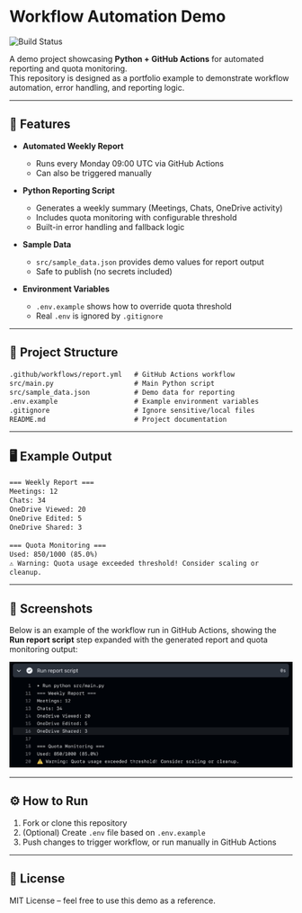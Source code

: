 # Workflow Automation Demo

![Build Status](https://github.com/kcmartin1984/workflow-demo/actions/workflows/report.yml/badge.svg)

A demo project showcasing **Python + GitHub Actions** for automated reporting and quota monitoring.  
This repository is designed as a portfolio example to demonstrate workflow automation, error handling, and reporting logic.

---

## 🚀 Features
- **Automated Weekly Report**  
  - Runs every Monday 09:00 UTC via GitHub Actions  
  - Can also be triggered manually  

- **Python Reporting Script**  
  - Generates a weekly summary (Meetings, Chats, OneDrive activity)  
  - Includes quota monitoring with configurable threshold  
  - Built-in error handling and fallback logic  

- **Sample Data**  
  - `src/sample_data.json` provides demo values for report output  
  - Safe to publish (no secrets included)  

- **Environment Variables**  
  - `.env.example` shows how to override quota threshold  
  - Real `.env` is ignored by `.gitignore`  

---

## 📂 Project Structure
```text
.github/workflows/report.yml   # GitHub Actions workflow
src/main.py                    # Main Python script
src/sample_data.json           # Demo data for reporting
.env.example                   # Example environment variables
.gitignore                     # Ignore sensitive/local files
README.md                      # Project documentation
```

---

## 🖥️ Example Output
```text
=== Weekly Report ===
Meetings: 12
Chats: 34
OneDrive Viewed: 20
OneDrive Edited: 5
OneDrive Shared: 3

=== Quota Monitoring ===
Used: 850/1000 (85.0%)
⚠️ Warning: Quota usage exceeded threshold! Consider scaling or cleanup.
```

---

## 📸 Screenshots
Below is an example of the workflow run in GitHub Actions, showing the **Run report script** step expanded with the generated report and quota monitoring output:

![Workflow Screenshot](screenshot.jpg)

---

## ⚙️ How to Run
1. Fork or clone this repository  
2. (Optional) Create `.env` file based on `.env.example`  
3. Push changes to trigger workflow, or run manually in GitHub Actions  

---

## 📜 License
MIT License – feel free to use this demo as a reference.
